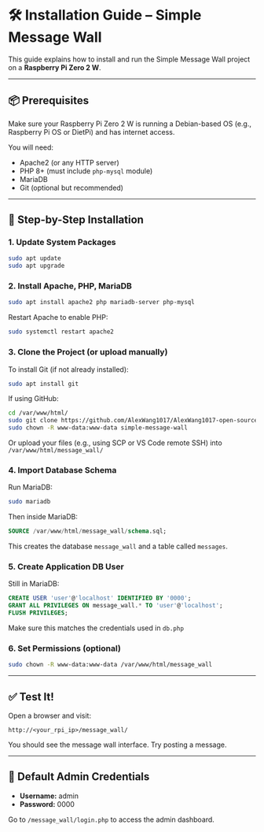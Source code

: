 # 🛠️ Installation Guide – Simple Message Wall

This guide explains how to install and run the Simple Message Wall project on a **Raspberry Pi Zero 2 W**.

---

## 📦 Prerequisites

Make sure your Raspberry Pi Zero 2 W is running a Debian-based OS (e.g., Raspberry Pi OS or DietPi) and has internet access.

You will need:

* Apache2 (or any HTTP server)
* PHP 8+ (must include `php-mysql` module)
* MariaDB
* Git (optional but recommended)

---

## 🔧 Step-by-Step Installation

### 1. Update System Packages

```bash
sudo apt update
sudo apt upgrade
```

### 2. Install Apache, PHP, MariaDB

```bash
sudo apt install apache2 php mariadb-server php-mysql
```

Restart Apache to enable PHP:

```bash
sudo systemctl restart apache2
```

### 3. Clone the Project (or upload manually)

To install Git (if not already installed):

```bash
sudo apt install git
```

If using GitHub:

```bash
cd /var/www/html/
sudo git clone https://github.com/AlexWang1017/AlexWang1017-open-source-practice-final-project-.git
sudo chown -R www-data:www-data simple-message-wall
```

Or upload your files (e.g., using SCP or VS Code remote SSH) into `/var/www/html/message_wall/`

### 4. Import Database Schema

Run MariaDB:

```bash
sudo mariadb
```

Then inside MariaDB:

```sql
SOURCE /var/www/html/message_wall/schema.sql;
```

This creates the database `message_wall` and a table called `messages`.

### 5. Create Application DB User

Still in MariaDB:

```sql
CREATE USER 'user'@'localhost' IDENTIFIED BY '0000';
GRANT ALL PRIVILEGES ON message_wall.* TO 'user'@'localhost';
FLUSH PRIVILEGES;
```

Make sure this matches the credentials used in `db.php`

### 6. Set Permissions (optional)

```bash
sudo chown -R www-data:www-data /var/www/html/message_wall
```

---

## ✅ Test It!

Open a browser and visit:

```
http://<your_rpi_ip>/message_wall/
```

You should see the message wall interface. Try posting a message.

---

## 🧪 Default Admin Credentials

* **Username:** admin
* **Password:** 0000

Go to `/message_wall/login.php` to access the admin dashboard.
